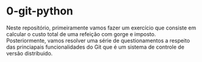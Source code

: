 # 0-git-python 

Neste repositório, primeiramente vamos fazer um exercício que consiste em calcular o custo total de uma refeição com gorge e imposto. Posteriormente, vamos resolver uma série de questionamentos a respeito das princiapais funcionalidades do Git que é um sistema de controle de versão distribuido.